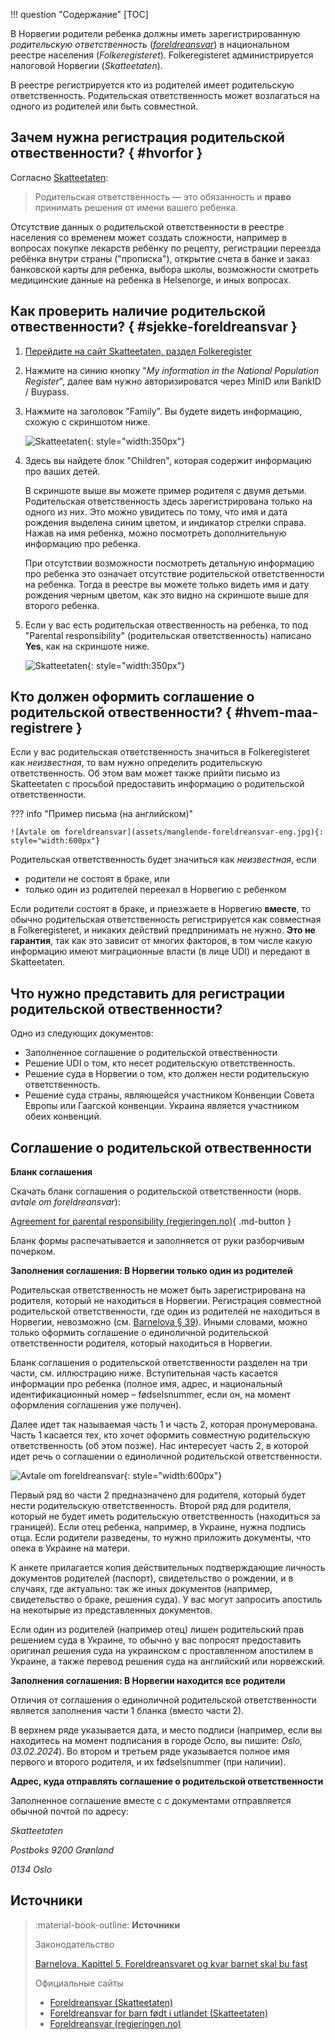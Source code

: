 !!! question "Содержание"
    [TOC]

В Норвегии родители ребенка должны иметь зарегистрированную _родительскую ответственность_ ([_foreldreansvar_](https://www.skatteetaten.no/person/folkeregister/fodsel-og-navnevalg/barn-fodt-i-utlandet/foreldreansvar-for-barn-fodt-i-utlandet/)) в национальном реестре населения (_Folkeregisteret_). Folkeregisteret администрируется налоговой Норвегии (_Skatteetaten_). 

В реестре регистрируется кто из родителей имеет родительскую ответственность. Родительская ответственность может возлагаться на одного из родителей или быть совместной. 

## Зачем нужна регистрация родительской отвественности? { #hvorfor }

Согласно [Skatteetaten](https://www.skatteetaten.no/person/folkeregister/fodsel-og-navnevalg/foreldreansvar/):
> Родительская ответственность — это обязанность и __право__ принимать решения от имени вашего ребенка.

Отсутствие данных о родительской ответственности в реестре населения со временем может создать сложности, например в вопросах покупке лекарств ребёнку по рецепту, регистрации переезда ребёнка внутри страны ("прописка"), открытие счета в банке и заказ банковской карты для ребенка, выбора школы, возможности смотреть медицинские данные на ребенка в Helsenorge, и иных вопросах.  


## Как проверить наличие родительской отвественности? { #sjekke-foreldreansvar }

1. [Перейдите на сайт Skatteetaten, раздел Folkeregister](https://www.skatteetaten.no/en/forms/mine-opplysninger-i-folkeregisteret/)

2. Нажмите на синию кнопку "_My information in the National Population Register_", далее вам нужно авторизироватся через MinID или BankID / Buypass. 

3. Нажмите на заголовок "Family". Вы будете видеть информацию, схожую с скриншотом ниже.

    ![Skatteetaten](assets/skatteetaten-foreldreansvar-1.jpg){: style="width:350px"}

4. Здесь вы найдете блок "Children", которая содержит информацию про ваших детей.

    В скриншоте выше вы можете пример родителя с двумя детьми. Родительская ответственность здесь зарегистрирована только на одного из них. Это можно увидитесь по тому, что имя и дата рождения выделена синим цветом, и индикатор стрелки справа. Нажав на имя ребенка, можно посмотреть дополнительную информацию про ребенка. 

    При отсутствии возможности посмотреть детальную информацию про ребенка это означает отсутствие родительской ответственности на ребенка. Тогда в реестре вы можете только видеть имя и дату рождения черным цветом, как это видно на скриншоте выше для второго ребенка.

5. Если у вас есть родительская отвественность на ребенка, то под "Parental responsibility" (родительская ответственность) написано __Yes__, как на скриншоте ниже.

    ![Skatteetaten](assets/skatteetaten-foreldreansvar-2.jpg){: style="width:350px"}


## Кто должен оформить соглашение о родительской отвественности? { #hvem-maa-registrere }

Если у вас родительская ответственность значиться в Folkeregisteret как _неизвестная_, то вам нужно определить родительскую ответственность. Об этом вам может также прийти письмо из Skatteetaten c просьбой предоставить информацию о родительской ответственности.

??? info "Пример письма (на английском)"

    ![Avtale om foreldreansvar](assets/manglende-foreldreansvar-eng.jpg){: style="width:600px"}

Родительская ответственность будет значиться как _неизвестная_, если

- родители не состоят в браке, или
- только один из родителей переехал в Норвегию с ребенком

Если родители состоят в браке, и приезжаете в Норвегию __вместе__, то обычно родительская ответственность регистрируется как совместная в Folkeregisteret, и никаких действий предпринимать не нужно. __Это не гарантия__, так как это зависит от многих факторов, в том числе какую информацию имеют миграционные власти (в лице UDI) и передают в Skatteetaten.

## Что нужно представить для регистрации родительской отвественности?

Одно из следующих документов:

- Заполненное соглашение о родительской отвественности
- Решение UDI о том, кто несет родительскую ответственность.
- Решение суда в Норвегии о том, кто должен нести родительскую ответственность.
- Решение суда страны, являющейся участником Конвенции Совета Европы или Гаагской конвенции. Украина является участником обеих конвенций.


## Соглашение о родительской отвественности

__Бланк соглашения__

Скачать бланк соглашения о родительской ответственности (норв. _avtale om foreldreansvar_):

[Agreement for parental responsibility (regjeringen.no)](https://www.regjeringen.no/en/find-document/dep/BLD/skjema/skjema-2/agreement-for-parental-responsibility/id437436/){ .md-button }

Бланк формы распечатывается и заполняется от руки разборчивым почерком.

__Заполнения соглашения: В Норвегии только один из родителей__

Родительская ответственность не может быть зарегистрирована на родителя, который не находиться в Норвегии. Регистрация совместной родительской ответственности, где один из родителей не находиться в Норвегии, невозможно (cм. [Barnelova § 39](https://lovdata.no/lov/1981-04-08-7/§39)). Иными словами, можно только оформить соглашение о единоличной родительской ответственности родителя, который находиться в Норвегии.

Бланк соглашения о родительской ответственности разделен на три части, см. иллюстрацию ниже. Вступительная часть касается информации про ребенка (полное имя, адрес, и национальный идентификационный номер – fødselsnummer, если он, на момент оформления соглашения уже получен).

Далее идет так называемая часть 1 и часть 2, которая пронумерована. Часть 1 касается тех, кто хочет оформить совместную родительскую ответственность (об этом позже). Нас интересует часть 2, в которой идет речь о соглашении о единоличной родительской ответственности. 

![Avtale om foreldreansvar](assets/avtale-om-foreldreansvar-alene.png){: style="width:600px"} 

Первый ряд во части 2 предназначено для родителя, который будет нести родительскую ответственность. Второй ряд для родителя, который не будет иметь родительскую ответственность (находиться за границей). Если отец ребенка, например, в Украине, нужна подпись отца. Если родители разведены, то нужно приложить документы, что опека в Украине на матери. 

К анкете прилагается копия действительных подтверждающие личность документов родителей (паспорт), свидетельство о рождении, и в случаях, где актуально: так же иных документов (например, свидетельство о браке, решения суда). У вас могут запросить апостиль на некотырые из представленных документов.  

Если один из родителей (например отец) лишен родительский прав решением суда в Украине, то обычно у вас попросят предоставить оригинал решения суда на украинском с проставленном апостилем в Украине, а также перевод решения суда на английский или норвежский. 

__Заполнения соглашения: В Норвегии находится все родители__

Отличия от соглашения о единоличной родительской ответственности является заполнения части 1 бланка (вместо части 2).

В верхнем ряде указывается дата, и место подписи (например, если вы находитесь на момент подписания в городе Осло, вы пишите: _Oslo, 03.02.2024_). Во втором и третьем ряде указывается полное имя первого и второго родителя, и их fødselsnummer (при наличии).

__Адрес, куда отправлять соглашение о родительской ответственности__

Заполненное соглашение вместе с c документами отправляется обычной почтой по адресу:

_Skatteetaten_

_Postboks 9200 Grønland_

_0134 Oslo_

## Источники

> :material-book-outline: __Источники__
>
> Законодательство
>
> [Barnelova. Kapittel 5. Foreldreansvaret og kvar barnet skal bu fast](https://lovdata.no/dokument/NL/lov/1981-04-08-7/KAPITTEL_6#KAPITTEL_6)
> 
> Официальные сайты
>
> - [Foreldreansvar (Skatteetaten)](https://www.skatteetaten.no/person/folkeregister/fodsel-og-navnevalg/foreldreansvar/)
> - [Foreldreansvar for barn født i utlandet (Skatteetaten)](https://www.skatteetaten.no/person/folkeregister/fodsel-og-navnevalg/barn-fodt-i-utlandet/foreldreansvar-for-barn-fodt-i-utlandet/)
> - [Foreldreansvar (regjeringen.no)](https://www.regjeringen.no/no/tema/familie-og-barn/innsiktsartikler/foreldreskap/foreldreansvar/id749199/)